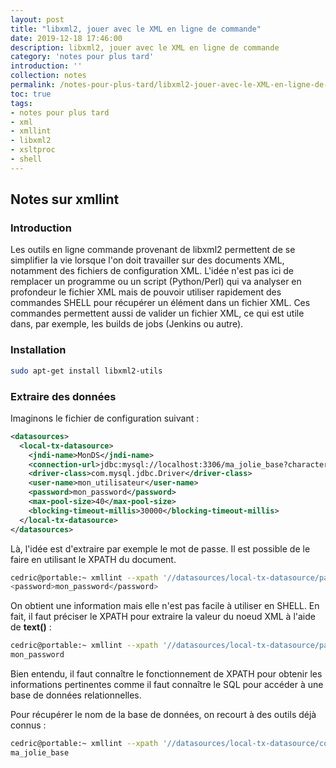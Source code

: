 ```yaml
---
layout: post
title: "libxml2, jouer avec le XML en ligne de commande"
date: 2019-12-18 17:46:00
description: libxml2, jouer avec le XML en ligne de commande
category: 'notes pour plus tard'
introduction: ''
collection: notes
permalink: /notes-pour-plus-tard/libxml2-jouer-avec-le-XML-en-ligne-de-commande/
toc: true
tags:
- notes pour plus tard
- xml
- xmllint
- libxml2
- xsltproc
- shell
---
```


## Notes sur xmllint

### Introduction
Les outils en ligne commande provenant de libxml2 permettent de se simplifier la vie lorsque l'on doit travailler sur des documents XML, notamment des fichiers de configuration XML. L'idée n'est pas ici de remplacer un programme ou un script (Python/Perl) qui va analyser en profondeur le fichier XML mais de pouvoir utiliser rapidement des commandes SHELL pour récupérer un élément dans un fichier XML. Ces commandes permettent aussi de valider un fichier XML, ce qui est utile dans, par exemple, les builds de jobs (Jenkins ou autre).

### Installation
``` bash
sudo apt-get install libxml2-utils
```

### Extraire des données
Imaginons le fichier de configuration suivant :
``` xml
<datasources>
  <local-tx-datasource>
    <jndi-name>MonDS</jndi-name>
    <connection-url>jdbc:mysql://localhost:3306/ma_jolie_base?characterEncoding=utf8&amp;characterSetResults=utf8&amp;jdbcCompliantTruncation=false</connection-url>
    <driver-class>com.mysql.jdbc.Driver</driver-class>
    <user-name>mon_utilisateur</user-name>
    <password>mon_password</password>
    <max-pool-size>40</max-pool-size>
    <blocking-timeout-millis>30000</blocking-timeout-millis>
  </local-tx-datasource>
</datasources>
```
Là, l'idée est d'extraire par exemple le mot de passe. Il est possible de le faire en utilisant le XPATH du document.
``` bash
cedric@portable:~ xmllint --xpath '//datasources/local-tx-datasource/password/' config.xml
<password>mon_password</password>
```
On obtient une information mais elle n'est pas facile à utiliser en SHELL. En fait, il faut préciser le XPATH pour extraire la valeur du noeud XML à l'aide de **text()** :
``` bash
cedric@portable:~ xmllint --xpath '//datasources/local-tx-datasource/password/text()' config.xml
mon_password
```
Bien entendu, il faut connaître le fonctionnement de XPATH pour obtenir les informations pertinentes comme il faut connaître le SQL pour accéder à une base de données relationnelles.

Pour récupérer le nom de la base de données, on recourt à des outils déjà connus :
``` bash
cedric@portable:~ xmllint --xpath '//datasources/local-tx-datasource/connection-url/text()' config.xml | sed -e 's|.*:3306/||' -e 's:?.*::'
ma_jolie_base
```
